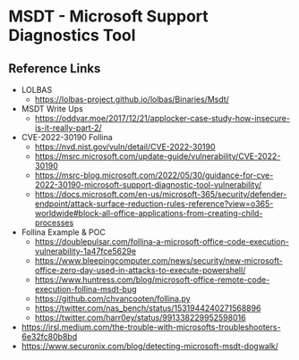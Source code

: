 # MSDT - Microsoft Support Diagnostics Tool


## Reference Links 
- LOLBAS 
  - https://lolbas-project.github.io/lolbas/Binaries/Msdt/
- MSDT Write Ups
  - https://oddvar.moe/2017/12/21/applocker-case-study-how-insecure-is-it-really-part-2/
- CVE-2022-30190 Follina
  - https://nvd.nist.gov/vuln/detail/CVE-2022-30190
  - https://msrc.microsoft.com/update-guide/vulnerability/CVE-2022-30190
  - https://msrc-blog.microsoft.com/2022/05/30/guidance-for-cve-2022-30190-microsoft-support-diagnostic-tool-vulnerability/
  - https://docs.microsoft.com/en-us/microsoft-365/security/defender-endpoint/attack-surface-reduction-rules-reference?view=o365-worldwide#block-all-office-applications-from-creating-child-processes
- Follina Example & POC
  - https://doublepulsar.com/follina-a-microsoft-office-code-execution-vulnerability-1a47fce5629e
  - https://www.bleepingcomputer.com/news/security/new-microsoft-office-zero-day-used-in-attacks-to-execute-powershell/
  - https://www.huntress.com/blog/microsoft-office-remote-code-execution-follina-msdt-bug
  - https://github.com/chvancooten/follina.py
  - https://twitter.com/nas_bench/status/1531944240271568896
  - https://twitter.com/harr0ey/status/991338229952598016
- https://irsl.medium.com/the-trouble-with-microsofts-troubleshooters-6e32fc80b8bd
- https://www.securonix.com/blog/detecting-microsoft-msdt-dogwalk/

